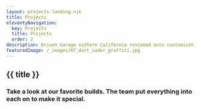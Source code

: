 ```yaml
---
layout: projects-landing.njk
title: Projects
eleventyNavigation:
  key: Projects
  title: Projects
  order: 2
description: Driven Garage nothern California restomod auto customization and repair shop
featuredImage: /_images/67_dart_vader_graffiti.jpg
---
```


## {{ title }}

### Take a look at our favorite builds. The team put everything into each on to make it special.